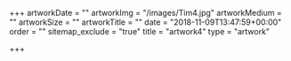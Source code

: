 +++
artworkDate = ""
artworkImg = "/images/Tim4.jpg"
artworkMedium = ""
artworkSize = ""
artworkTitle = ""
date = "2018-11-09T13:47:59+00:00"
order = ""
sitemap_exclude = "true"
title = "artwork4"
type = "artwork"

+++
